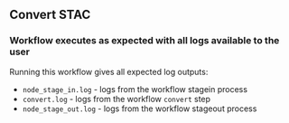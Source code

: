 ## Convert STAC 
### Workflow executes as expected with all logs available to the user


Running this workflow gives all expected log outputs:
- `node_stage_in.log` - logs from the workflow stagein process
- `convert.log` - logs from the workflow `convert` step
- `node_stage_out.log` - logs from the workflow stageout process